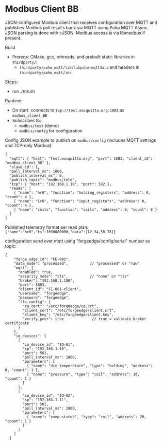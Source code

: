# Modbus Client BB

JSON-configured Modbus client that receives configuration over MQTT and publishes Modbus poll results back via MQTT using Paho MQTT Async. JSON parsing is done with cJSON. Modbus access is via libmodbus if present.

Build
- Prereqs: CMake, gcc, pthreads, and prebuilt static libraries in `thirdparty/`:
  - `thirdparty/paho_mqtt/lib/libpaho-mqtt3a.a` and headers in `thirdparty/paho_mqtt/inc`

Steps:
- run ./mk.sh  

Runtime
- On start, connects to `tcp://test.mosquitto.org:1883` as `modbus_client_BB`
- Subscribes to:
  - `modbus/test` (demo)
  - `modbus/config` for configuration

Config JSON example to publish on `modbus/config` (includes MQTT settings and TCP-only Modbus)

```
{
  "mqtt": { "host": "test.mosquitto.org", "port": 1883, "client_id": "modbus_client_BB" },
  "slave_id": 1,
  "poll_interval_ms": 1000,
  "publish_interval_ms": 0,
  "publish_topic": "modbus/tele",
  "tcp": { "host": "192.168.1.10", "port": 502 },
  "reads": [
    { "name": "hr0", "function": "holding_registers", "address": 0, "count": 4 },
    { "name": "ir0", "function": "input_registers", "address": 0, "count": 4 },
    { "name": "coils", "function": "coils", "address": 0, "count": 8 }
  ]
}
```

Published telemetry format per read plan:
`{"name":"hr0","ts":1690000000,"data":[12,34,56,78]}`


configuration send over mqtt using "forgeedge/config/serial" number as topic:
```
{
    "forge_edge_id": "FE-001",
    "data_mode": "processed",          // "processed" or "raw"
    "mqtt": {
      "enabled": true,
      "security_mode": "tls",          // "none" or "tls"
      "broker": "192.168.1.100",
      "port": 8883,
      "client_id": "FE-001-client",
      "username": "forgeedge",
      "password": "forgeedge",
      "tls_config": {
        "ca_cert": "/etc/forgeedge/ca.crt",
        "client_cert": "/etc/forgeedge/client.crt",
        "client_key": "/etc/forgeedge/client.key",
        "verify_peer": true             // true = validate broker certificate
      }
    },
    "io_devices": [
      {
        "io_device_id": "IO-01",
        "ip": "192.168.1.10",
        "port": 502,
        "poll_interval_ms": 1000,
        "parameters": [
          { "name": "die-temperature", "type": "holding", "address": 0, "count": 1 },
          { "name": "pressure", "type": "coil", "address": 10, "count": 1 }
        ]
      },
      {
        "io_device_id": "IO-02",
        "ip": "192.168.1.11",
        "port": 502,
        "poll_interval_ms": 2000,
        "parameters": [
          { "name": "pump-status", "type": "coil", "address": 20, "count": 1 }
        ]
      }
    ]
  }
```
